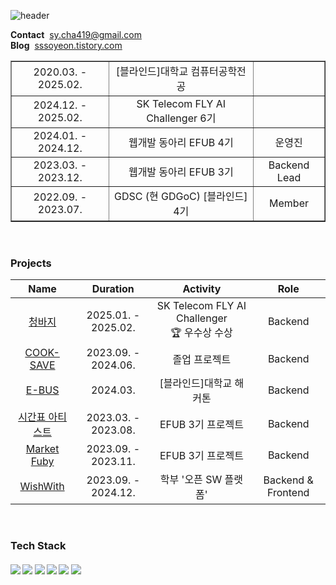 ![header](https://capsule-render.vercel.app/api?type=blur&color=3182F6&height=200&section=headerr&fontSize=50&fontColor=191F28)  
  
**Contact**&nbsp; [sy.cha419@gmail.com](mailto:sy.cha419@gmail.com)  
**Blog**&nbsp; [sssoyeon.tistory.com](https://sssoyeon.tistory.com)  

<table border="" cellspacing="0" cellpadding="0" width="100%">
   <tr width="100%">
     <td align="center">2020.03. - 2025.02.</td>
     <td align="center">[블라인드]대학교 컴퓨터공학전공</td>
     <td align="center"></td>
   </tr>
   <tr>
     <td align="center">2024.12. - 2025.02.</td>
     <td align="center">SK Telecom FLY AI Challenger 6기</td>
     <td align="center"></td>
   </tr>
   <tr>
     <td align="center">2024.01. - 2024.12.</td>
     <td align="center">웹개발 동아리 EFUB 4기</td>
     <td align="center">운영진</td>
   </tr>
     <tr>
     <td align="center">2023.03. - 2023.12.</td>
     <td align="center">웹개발 동아리 EFUB 3기</td>
     <td align="center">Backend Lead</td>
   </tr>
   <tr">
     <td align="center">2022.09. - 2023.07.</td>
     <td align="center">GDSC (현 GDGoC) [블라인드] 4기 </td>
     <td align="center">Member</td>
   </tr>
 </table>
<br>

### Projects
|Name|Duration|Activity|Role|
|:--:|:------:|:------:|:--:|
|[청바지](https://github.com/Passion-4/Jeans-BE)|2025.01. - 2025.02.|SK Telecom FLY AI Challenger<br>🏆 우수상 수상|Backend|
|[COOK-SAVE](https://github.com/EWHA-CAPSTONE-COOKSAVE/cooksave-back)|2023.09. - 2024.06.|졸업 프로젝트|Backend|
|[E-BUS](https://github.com/E-BUS/SERVER)|2024.03.|[블라인드]대학교 해커톤|Backend|
|[시간표 아티스트](https://github.com/SamwaMoney/Timetable-Artist-back)|2023.03. - 2023.08.|EFUB 3기 프로젝트|Backend|
|[Market Fuby](https://github.com/MARKETFUBY/MARKETFUBY-BACK)|2023.09. - 2023.11.|EFUB 3기 프로젝트|Backend|
|[WishWith](https://github.com/Orang2E/wishWith-final)|2023.09. - 2024.12.|학부 '오픈 SW 플랫폼'|Backend & Frontend|
<br>

### Tech Stack
  <h5>
    <img src="https://img.shields.io/badge/Spring-6DB33F?style=flat-square&logo=spring&logoColor=white"/>
    <img src="https://img.shields.io/badge/Spring Boot-6DB33F?style=flat-square&logo=springboot&logoColor=white"/>
    <img src="https://img.shields.io/badge/Java-0B6FB6?style=flat-square&logo=java&logoColor=white"/>
    <img src="https://img.shields.io/badge/MySQL-4479A1?style=flat-square&logo=mysql&logoColor=white"/>
    <img src="https://img.shields.io/badge/AWS-232F3E?style=flat-square&logo=amazonaws&logoColor=white"/>
    <img src="https://img.shields.io/badge/Python-3776AB?style=flat-square&logo=python&logoColor=white"/>
    <br><br/>
  </h5>
</h2>
